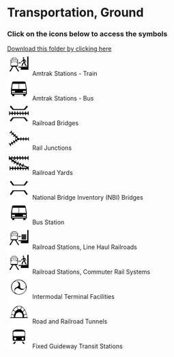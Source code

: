 # Transportation, Ground<br>
### Click on the icons below to access the symbols<br>
<a href='https://minhaskamal.github.io/DownGit/#/home?url=https://github.com/NAPSG/DHS-Symbol-Server/tree/main/dhs-symbol/assets/icons/Infrastructure/Transportation%2C%20Ground'>Download this folder by clicking here</a><br><a href='https://github.com/NAPSG/DHS-Symbol-Server/raw/main/dhs-symbol/assets/icons/Infrastructure/Transportation%2C%20Ground/icon-LQA.svg'><img src='icon-LQA.svg' width='55'></a> Amtrak Stations - Train<br><a href='https://github.com/NAPSG/DHS-Symbol-Server/raw/main/dhs-symbol/assets/icons/Infrastructure/Transportation%2C%20Ground/icon-LQB.svg'><img src='icon-LQB.svg' width='55'></a> Amtrak Stations - Bus<br><a href='https://github.com/NAPSG/DHS-Symbol-Server/raw/main/dhs-symbol/assets/icons/Infrastructure/Transportation%2C%20Ground/icon-LQC.svg'><img src='icon-LQC.svg' width='55'></a> Railroad Bridges<br><a href='https://github.com/NAPSG/DHS-Symbol-Server/raw/main/dhs-symbol/assets/icons/Infrastructure/Transportation%2C%20Ground/icon-LQD.svg'><img src='icon-LQD.svg' width='55'></a> Rail Junctions<br><a href='https://github.com/NAPSG/DHS-Symbol-Server/raw/main/dhs-symbol/assets/icons/Infrastructure/Transportation%2C%20Ground/icon-LQE.svg'><img src='icon-LQE.svg' width='55'></a> Railroad Yards<br><a href='https://github.com/NAPSG/DHS-Symbol-Server/raw/main/dhs-symbol/assets/icons/Infrastructure/Transportation%2C%20Ground/icon-LQF.svg'><img src='icon-LQF.svg' width='55'></a> National Bridge Inventory (NBI) Bridges<br><a href='https://github.com/NAPSG/DHS-Symbol-Server/raw/main/dhs-symbol/assets/icons/Infrastructure/Transportation%2C%20Ground/icon-LQG.svg'><img src='icon-LQG.svg' width='55'></a> Bus Station<br><a href='https://github.com/NAPSG/DHS-Symbol-Server/raw/main/dhs-symbol/assets/icons/Infrastructure/Transportation%2C%20Ground/icon-LQH.svg'><img src='icon-LQH.svg' width='55'></a> Railroad Stations, Line Haul Railroads<br><a href='https://github.com/NAPSG/DHS-Symbol-Server/raw/main/dhs-symbol/assets/icons/Infrastructure/Transportation%2C%20Ground/icon-LQI.svg'><img src='icon-LQI.svg' width='55'></a> Railroad Stations, Commuter Rail Systems<br><a href='https://github.com/NAPSG/DHS-Symbol-Server/raw/main/dhs-symbol/assets/icons/Infrastructure/Transportation%2C%20Ground/icon-LQJ.svg'><img src='icon-LQJ.svg' width='55'></a> Intermodal Terminal Facilities<br><a href='https://github.com/NAPSG/DHS-Symbol-Server/raw/main/dhs-symbol/assets/icons/Infrastructure/Transportation%2C%20Ground/icon-LQK.svg'><img src='icon-LQK.svg' width='55'></a> Road and Railroad Tunnels<br><a href='https://github.com/NAPSG/DHS-Symbol-Server/raw/main/dhs-symbol/assets/icons/Infrastructure/Transportation%2C%20Ground/icon-LQL.svg'><img src='icon-LQL.svg' width='55'></a> Fixed Guideway Transit Stations<br>
